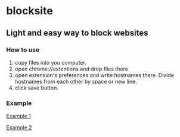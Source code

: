 # blocksite
## Light and easy way to block websites
### How to use
1. copy files into you computer.
2. open chrome://extentions and drop files there
3. open extension's preferences and write hostnames there. Divide hostnames from each other by space or new line.
4. click save button.  

### Example
[Example 1](/scr/firstWay.png)

[Example 2](/scr/secondWay.png)
